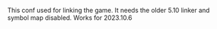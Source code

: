 This conf used for linking the game. It needs the older 5.10 linker and symbol map disabled.
Works for 2023.10.6

